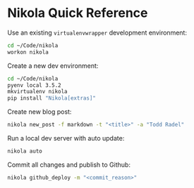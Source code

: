 
Nikola Quick Reference
======================

Use an existing `virtualenvwrapper` development environment:

``` bash
cd ~/Code/nikola
workon nikola
```

Create a new dev environment:

``` bash
cd ~/Code/nikola
pyenv local 3.5.2
mkvirtualenv nikola
pip install "Nikola[extras]"
```

Create new blog post:

``` bash
nikola new_post -f markdown -t "<title>" -a "Todd Radel"
```

Run a local dev server with auto update:

``` bash
nikola auto
```

Commit all changes and publish to Github:

``` bash
nikola github_deploy -m "<commit_reason>"
```
